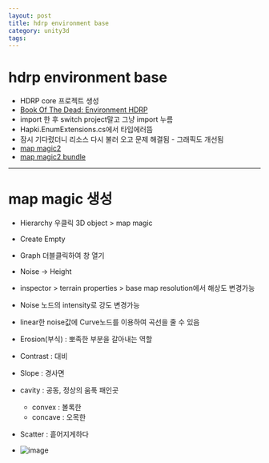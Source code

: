 ```yaml
---
layout: post
title: hdrp environment base
category: unity3d
tags: 
---
```


# hdrp environment base
* HDRP core 프로젝트 생성
* [Book Of The Dead: Environment HDRP](https://assetstore.unity.com/packages/essentials/tutorial-projects/book-of-the-dead-environment-hdrp-121175)
* import 한 후 switch project말고 그냥 import 누름
* Hapki.EnumExtensions.cs에서 타입에러뜸
* 잠시 기다렸더니 리소스 다시 불러 오고 문제 해결됨 - 그래픽도 개선됨
* [map magic2](https://assetstore.unity.com/packages/p/mapmagic-2-165180)
* [map magic2 bundle](https://assetstore.unity.com/packages/tools/terrain/mapmagic-2-bundle-178682)

---

# map magic 생성

* Hierarchy 우클릭 3D object > map magic
* Create Empty
* Graph 더블클릭하여 창 열기
* Noise -> Height
* inspector > terrain properties > base map resolution에서 해상도 변경가능
* Noise 노드의 intensity로 강도 변경가능
* linear한 noise값에 Curve노드를 이용하여 곡선을 줄 수 있음
* Erosion(부식) : 뽀족한 부분을 갈아내는 역할
* Contrast : 대비
* Slope : 경사면
* cavity : 공동, 정상의 움푹 패인곳
  * convex : 볼록한
  * concave : 오목한
* Scatter : 흩어지게하다

* ![image](https://github.com/gunug/gunug.github.io/assets/52345276/f1cd89a9-0fd2-4233-980c-ecb69b3ab1d0)
